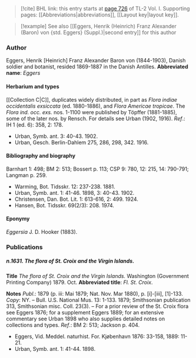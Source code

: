 > [!cite] BHL link: this entry starts at [page 726](https://www.biodiversitylibrary.org/page/33120857) of TL-2 Vol. I.
> Supporting pages: [[Abbreviations|abbreviations]], [[Layout key|layout key]].

> [!example] See also [[Eggers, Henrik (Heinrich) Franz Alexander (Baron) von {std. Eggers} (Suppl.)|second entry]] for this author

### Author

Eggers, Henrik \[Heinrich\] Franz Alexander Baron von (1844-1903), Danish soldier and botanist, resided 1869-1887 in the Danish Antilles. 
**Abbreviated name**: *Eggers*

#### Herbarium and types

[[Collection C|C]], duplicates widely distributed, in part as *Flora indiae occidentalis exsiccata* (ed. 1880-1886), and *Flora Americae tropicae*. The *Flora ind. occ. exs.* nos. 1-1100 were published by Töpffer (1881-1885), some of the later nos. by Rensch. For details see Urban (1902, 1916).
*Ref*.: IH 1 (ed. 6): 358, 2: 178.
- Urban, Symb. ant. 3: 40-43. 1902.
- Urban, Gesch. Berlin-Dahlem 275, 286, 298, 342. 1916.

#### Bibliography and biography

Barnhart 1: 498; BM 2: 513; Bossert p. 113; CSP 9: 780, 12: 215, 14: 790-791; Langman p. 259.
- Warming, Bot. Tidsskr. 12: 237-238. 1881.
- Urban, Symb. ant. 1: 41-46. 1898, 3: 40-43. 1902.
- Christensen, Dan. Bot. Lit. 1: 613-616, 2: 499. 1924.
- Hansen, Bot. Tidsskr. 69(2/3): 208. 1974.

#### Eponymy

*Eggersia* J. D. Hooker (1883).

### Publications

##### n.1631. The flora of St. Croix and the Virgin Islands.

**Title**
*The flora of St. Croix and the Virgin Islands.* Washington (Government Printing Company) 1879. Oct.
**Abbreviated title**: *Fl. St. Croix*.

**Notes**
*Publ*.: 1879 (p. iii: Mai 1879; Nat. Nov. Mar 1880), p. \[i\]-\[iii\], \[1\]-133. *Copy*: NY. – Bull. U.S. National Mus. 13: 1-133. 1879; Smithsonian publication 313, Smithsonian misc. Coll. 23(3). – For a prior review of the St. Croix flora see Eggers 1876; for a supplement Eggers 1889; for an extensive commentary see Urban 1898 who also supplies detailed notes on collections and types.
*Ref*.: BM 2: 513; Jackson p. 404.
- Eggers, Vid. Meddel. naturhist. For. Kjøbenhavn 1876: 33-158, 1889: 11-21.
- Urban, Symb. ant. 1: 41-44. 1898.

